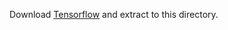Download [Tensorflow](https://storage.googleapis.com/tensorflow/libtensorflow/libtensorflow-gpu-windows-x86_64-1.15.0.zip) and extract to this directory.